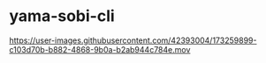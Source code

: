 # yama-sobi-cli


https://user-images.githubusercontent.com/42393004/173259899-c103d70b-b882-4868-9b0a-b2ab944c784e.mov


